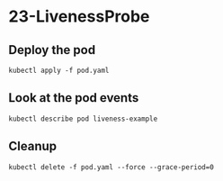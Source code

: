 # 23-LivenessProbe

## Deploy the pod

    kubectl apply -f pod.yaml

## Look at the pod events

    kubectl describe pod liveness-example

## Cleanup

    kubectl delete -f pod.yaml --force --grace-period=0
